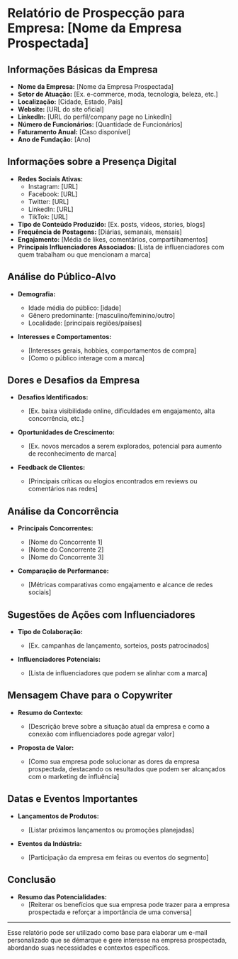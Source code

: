 # Relatório de Prospecção para Empresa: [Nome da Empresa Prospectada]

## Informações Básicas da Empresa

- **Nome da Empresa:** [Nome da Empresa Prospectada]
- **Setor de Atuação:** [Ex. e-commerce, moda, tecnologia, beleza, etc.]
- **Localização:** [Cidade, Estado, País]
- **Website:** [URL do site oficial]
- **LinkedIn:** [URL do perfil/company page no LinkedIn]
- **Número de Funcionários:** [Quantidade de Funcionários]
- **Faturamento Anual:** [Caso disponível]
- **Ano de Fundação:** [Ano]

## Informações sobre a Presença Digital

- **Redes Sociais Ativas:**
  - Instagram: [URL]
  - Facebook: [URL]
  - Twitter: [URL]
  - LinkedIn: [URL]
  - TikTok: [URL]
- **Tipo de Conteúdo Produzido:** [Ex. posts, vídeos, stories, blogs]
- **Frequência de Postagens:** [Diárias, semanais, mensais]
- **Engajamento:** [Média de likes, comentários, compartilhamentos]
- **Principais Influenciadores Associados:** [Lista de influenciadores com quem trabalham ou que mencionam a marca]
  
## Análise do Público-Alvo

- **Demografia:**
  - Idade média do público: [idade]
  - Gênero predominante: [masculino/feminino/outro]
  - Localidade: [principais regiões/países]

- **Interesses e Comportamentos:**
  - [Interesses gerais, hobbies, comportamentos de compra]
  - [Como o público interage com a marca]

## Dores e Desafios da Empresa

- **Desafios Identificados:**
  - [Ex. baixa visibilidade online, dificuldades em engajamento, alta concorrência, etc.]
  
- **Oportunidades de Crescimento:**
  - [Ex. novos mercados a serem explorados, potencial para aumento de reconhecimento de marca]

- **Feedback de Clientes:**
  - [Principais críticas ou elogios encontrados em reviews ou comentários nas redes]

## Análise da Concorrência

- **Principais Concorrentes:**
  - [Nome do Concorrente 1]
  - [Nome do Concorrente 2]
  - [Nome do Concorrente 3]

- **Comparação de Performance:**
  - [Métricas comparativas como engajamento e alcance de redes sociais]
  
## Sugestões de Ações com Influenciadores

- **Tipo de Colaboração:**
  - [Ex. campanhas de lançamento, sorteios, posts patrocinados]
  
- **Influenciadores Potenciais:**
  - [Lista de influenciadores que podem se alinhar com a marca]

## Mensagem Chave para o Copywriter

- **Resumo do Contexto:**
  - [Descrição breve sobre a situação atual da empresa e como a conexão com influenciadores pode agregar valor]
  
- **Proposta de Valor:**
  - [Como sua empresa pode solucionar as dores da empresa prospectada, destacando os resultados que podem ser alcançados com o marketing de influência]

## Datas e Eventos Importantes

- **Lançamentos de Produtos:**
  - [Listar próximos lançamentos ou promoções planejadas]
  
- **Eventos da Indústria:**
  - [Participação da empresa em feiras ou eventos do segmento]

## Conclusão

- **Resumo das Potencialidades:**
  - [Reiterar os benefícios que sua empresa pode trazer para a empresa prospectada e reforçar a importância de uma conversa]

---

Esse relatório pode ser utilizado como base para elaborar um e-mail personalizado que se démarque e gere interesse na empresa prospectada, abordando suas necessidades e contextos específicos.